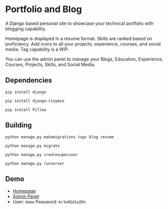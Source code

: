 # Portfolio and Blog

A Django based personal site to showcase your technical portfolio with blogging capability.

Homepage is displayed in a resume format. Skills are ranked based on proficiency. 
Add icons to all your projects, experience, courses, and social media. Tag capability is a WIP.

You can use the admin panel to manage your Blogs, Education, Experience, Courses, Projects, Skills, and Social Media.

## Dependencies
`pip install django`

`pip install django-tinymce`

`pip install Pillow`

## Building
`python manage.py makemigrations tags blog resume`

`python manage.py migrate`

`python manage.py createsuperuser`

`python manage.py runserver`

## Demo
- [Homepage](https://jonathanfsanchez.com)
- [Admin Panel](https://jonathanfsanchez.com/admin)
- User: `demo` Password: `6r3vKEd1eZK%`